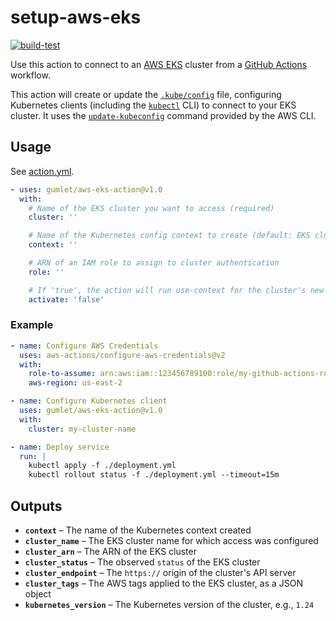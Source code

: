 # setup-aws-eks

[![build-test](https://github.com/gumlet/aws-eks-action/actions/workflows/test.yml/badge.svg)](https://github.com/gumlet/aws-eks-action/actions/workflows/test.yml)

Use this action to connect to an [AWS EKS][] cluster from a [GitHub Actions][] workflow.

This action will create or update the [`.kube/config`][kubeconfig] file, configuring Kubernetes clients (including the [`kubectl`][kubectl] CLI) to connect to your EKS cluster. It uses the [`update-kubeconfig`][update-kubeconfig] command provided by the AWS CLI.

[AWS EKS]: https://aws.amazon.com/eks/
[GitHub Actions]: https://docs.github.com/en/actions
[kubeconfig]: https://kubernetes.io/docs/tasks/access-application-cluster/configure-access-multiple-clusters/
[kubectl]: https://kubernetes.io/docs/reference/kubectl/
[update-kubeconfig]: https://awscli.amazonaws.com/v2/documentation/api/latest/reference/eks/update-kubeconfig.html

## Usage

See [action.yml](action.yml).

<!-- start usage -->
```yaml
- uses: gumlet/aws-eks-action@v1.0
  with:
    # Name of the EKS cluster you want to access (required)
    cluster: ''

    # Name of the Kubernetes config context to create (default: EKS cluster name)
    context: ''

    # ARN of an IAM role to assign to cluster authentication
    role: ''

    # If 'true', the action will run use-context for the cluster's new context
    activate: 'false'
```
<!-- end usage -->

### Example
```yaml
- name: Configure AWS Credentials
  uses: aws-actions/configure-aws-credentials@v2
  with:
    role-to-assume: arn:aws:iam::123456789100:role/my-github-actions-role
    aws-region: us-east-2

- name: Configure Kubernetes client
  uses: gumlet/aws-eks-action@v1.0
  with:
    cluster: my-cluster-name

- name: Deploy service
  run: |
    kubectl apply -f ./deployment.yml
    kubectl rollout status -f ./deployment.yml --timeout=15m
```

## Outputs

- **`context`** – The name of the Kubernetes context created
- **`cluster_name`** – The EKS cluster name for which access was configured
- **`cluster_arn`** – The ARN of the EKS cluster
- **`cluster_status`** – The observed `status` of the EKS cluster
- **`cluster_endpoint`** – The `https://` origin of the cluster's API server
- **`cluster_tags`** – The AWS tags applied to the EKS cluster, as a JSON object
- **`kubernetes_version`** – The Kubernetes version of the cluster, e.g., `1.24`
